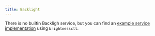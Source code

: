 ```yaml
---
title: Backlight
---
```


There is no builtin Backligh service, but you can find an [example service implementation](../../config/custom-service) using `brightnessctl`.
